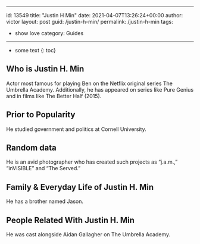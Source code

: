  ---
id: 13549
title: "Justin H Min"
date: 2021-04-07T13:26:24+00:00
author: victor
layout: post
guid: /justin-h-min/
permalink: /justin-h-min
tags:
 - show love
category: Guides
---

* some text
{: toc}

## Who is Justin H. Min

Actor most famous for playing Ben on the Netflix original series The Umbrella Academy. Additionally, he has appeared on series like Pure Genius and in films like The Better Half (2015). 

## Prior to Popularity

He studied government and politics at Cornell University. 

## Random data

He is an avid photographer who has created such projects as &#8220;j.a.m.,&#8221; &#8220;inVISIBLE&#8221; and &#8220;The Served.&#8221; 

## Family & Everyday Life of Justin H. Min

He has a brother named Jason. 

## People Related With Justin H. Min

He was cast alongside Aidan Gallagher on The Umbrella Academy. 
 
